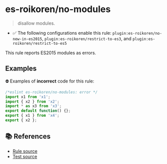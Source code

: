 # es-roikoren/no-modules
> disallow modules.

- ✅ The following configurations enable this rule: `plugin:es-roikoren/no-new-in-es2015`, `plugin:es-roikoren/restrict-to-es3`, and `plugin:es-roikoren/restrict-to-es5`

This rule reports ES2015 modules as errors.

## Examples

⛔ Examples of **incorrect** code for this rule:

```js
/*eslint es-roikoren/no-modules: error */
import x1 from 'x1';
import { x2 } from 'x2';
import * as x3 from 'x3';
export default function() {};
export { x1 } from 'x4';
export { x2 };
```

## 📚 References

- [Rule source](https://github.com/roikoren755/eslint-plugin-es/blob/v2.0.7/src/rules/no-modules.ts)
- [Test source](https://github.com/roikoren755/eslint-plugin-es/blob/v2.0.7/tests/src/rules/no-modules.ts)
